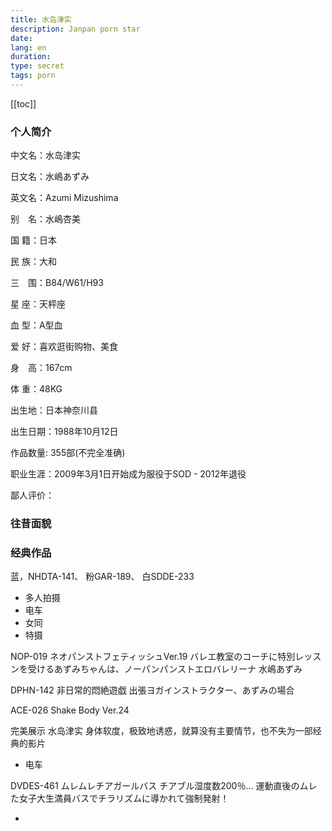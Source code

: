```yaml
---
title: 水岛津实
description: Janpan porn star
date: 
lang: en
duration: 
type: secret
tags: porn
---
```

[[toc]]

### 个人简介

中文名：水岛津实

日文名：水嶋あずみ

英文名：Azumi Mizushima

别　名：水嶋杏美

国  籍：日本

民  族：大和

三　围：B84/W61/H93

星  座：天枰座

血  型：A型血

爱  好：喜欢逛街购物、美食

身　高：167cm

体  重：48KG

出生地：日本神奈川县

出生日期：1988年10月12日

作品数量: 355部(不完全准确)

职业生涯：2009年3月1日开始成为服役于SOD - 2012年退役

鄙人评价：

### 往昔面貌



### 经典作品

蓝，NHDTA-141、 粉GAR-189、 白SDDE-233

- 多人拍摄
- 电车
- 女同
- 特摄

NOP-019 ネオパンストフェティッシュVer.19 バレエ教室のコーチに特別レッスンを受けるあずみちゃんは、ノーパンパンストエロバレリーナ 水嶋あずみ

DPHN-142 非日常的悶絶遊戯 出張ヨガインストラクター、あずみの場合


ACE-026 Shake Body Ver.24

完美展示 水岛津实 身体软度，极致地诱惑，就算没有主要情节，也不失为一部经典的影片

- 电车

DVDES-461 ムレムレチアガールバス チアブル湿度数200％… 運動直後のムレた女子大生満員バスでチラリズムに導かれて強制発射！

- 
